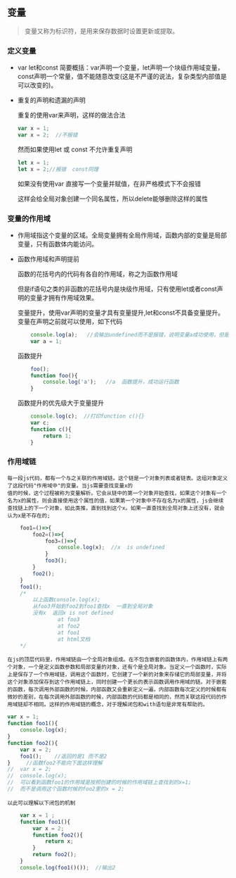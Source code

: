 ## 变量
>变量又称为标识符，是用来保存数据时设置更新或提取。

### 定义变量
* var let和const 
    简要概括：var声明一个变量，let声明一个块级作用域变量，const声明一个常量，值不能随意改变(这是不严谨的说法，复杂类型内部值是可以改变的)。

* 重复的声明和遗漏的声明

    重复的使用var来声明，这样的做法合法

    ```js
    var x = 1;
    var x = 2;  //不报错
    ```
    然而如果使用let 或 const 不允许重复声明
    ```js
    let x = 1;
    let x = 2;//报错  const同理
    ```

    如果没有使用var  直接写一个变量并赋值，在非严格模式下不会报错

    这样会给全局对象创建一个同名属性，所以delete能够删除这样的属性

### 变量的作用域

* 作用域指这个变量的区域。全局变量拥有全局作用域，函数内部的变量是局部变量，只有函数体内能访问。

* 函数作用域和声明提前

    函数的花括号内的代码有各自的作用域，称之为函数作用域

    但是if语句之类的非函数的花括号内是块级作用域，只有使用let或者const声明的变量才拥有作用域效果。

    变量提升，使用var声明的变量才具有变量提升,let和const不具备变量提升。变量在声明之前就可以使用，如下代码
    ```js
        console.log(a);   //会输出undefined而不是报错，说明变量a成功使用，但是赋值a=1并不能提前;
        var a = 1; 
    ```

    函数提升
    ```js
        foo();
        function foo(){
            console.log('a');   //a  函数提升，成功运行函数
        }
    ```
    函数提升的优先级大于变量提升
    ```js
        console.log(c);  //打印function c(){}
        var c;
        function c(){
            return 1;
        }
    ```

### 作用域链

    每一段js代码，都有一个与之关联的作用域链。这个链是一个对象列表或者链表。这组对象定义了这段代码"作用域中"的变量。当js需要查找变量x的
    值的时候，这个过程被称为变量解析。它会从链中的第一个对象开始查找，如果这个对象有一个名为x的属性，则会直接使用这个属性的值，如果第一个对象中不存在名为x的属性，js会继续查找链上的下一个对象，如此类推，直到找到这个x。如果一直查找到全局对象上还没有，就会认为x是不存在的;
    
```javascript
    foo1=()=>{ 
        foo2=()=>{        
            foo3=()=>{
                console.log(x);  //x  is undefined
            }
            foo3();
        }
        foo2();
    }
    foo1();
    /*
        以上函数console.log(x);
        从foo3开始到foo2到foo1查找x  一直到全局对象
        没有x  返回x is not defined
                at foo3
                at foo2 
                at foo1
                at html文档
    */
```

    在js的顶层代码里，作用域链由一个全局对象组成。在不包含嵌套的函数体内，作用域链上有两个对象，一个是定义函数参数和局部变量的对象，还有个是全局对象。当定义一个函数时，实际上是保存了一个作用域链，调用这个函数时，它创建了一个新的对象来存储它的局部变量，并将这个对象添加保存到这个作用域链上，同时创建一个更长的表示函数调用作用域的链。对于嵌套的函数，每次调用外部函数的时候，内部函数又会重新定义一遍。内部函数每次定义的时候都有微妙的差别，在每次调用外部函数的时候，内部函数的代码都是相同的，然而关联这段代码的作用域链却不相同。这样的作用域链的概念，对于理解闭包和with语句是非常有帮助的。

```js
var x = 1;
function foo1(){
    console.log(x);
}
function foo2(){
    var x = 2;
    foo1();    //返回的是1 而不是2
}     //函数foo2不能向下面这样理解
//  var x = 2;
//  console.log(x);
//  可以看到函数foo1的作用域是按照创建的时候的作用域链上查找到的x=1;
//  而不是调用这个函数时候的foo2里的x = 2;

```

    以此可以理解以下闭包的机制

```js
    var x = 1 ;
    function foo1(){
        var x = 2;
        function foo2(){
            return x;
        }
        return foo2();
    }
    console.log(foo1()());  //输出2
```